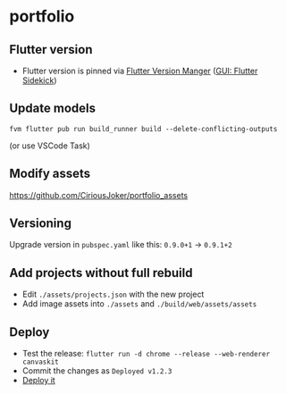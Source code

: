 # portfolio

## Flutter version

- Flutter version is pinned via [Flutter Version Manger](https://fvm.app/) ([GUI: Flutter Sidekick](https://github.com/leoafarias/sidekick))

## Update models

`fvm flutter pub run build_runner build --delete-conflicting-outputs`

(or use VSCode Task)

## Modify assets

https://github.com/CiriousJoker/portfolio_assets

## Versioning

Upgrade version in `pubspec.yaml` like this: `0.9.0+1` -> `0.9.1+2`

## Add projects without full rebuild

- Edit `./assets/projects.json` with the new project
- Add image assets into `./assets` and `./build/web/assets/assets`

## Deploy

- Test the release: `flutter run -d chrome --release --web-renderer canvaskit`
- Commit the changes as `Deployed v1.2.3`
- [Deploy it](https://github.com/CiriousJoker/portfolio/actions/workflows/deploy.yml)
